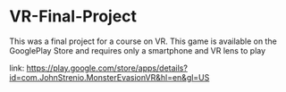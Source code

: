 # VR-Final-Project

This was a final project for a course on VR. This game is available on the GooglePlay Store and requires only a smartphone and VR lens to play 

link: https://play.google.com/store/apps/details?id=com.JohnStrenio.MonsterEvasionVR&hl=en&gl=US
